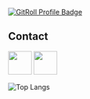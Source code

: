 <a href="https://gitroll.io/profile/uzHoyTilwn1ZpwOYgc5uuK8MNk5P2" target="_blank"><img src="https://gitroll.io/api/badges/profiles/v1/uzHoyTilwn1ZpwOYgc5uuK8MNk5P2" alt="GitRoll Profile Badge"/></a>
## Contact

[<img src="https://luisdonin.github.io/cv/img/wapp.png" width="48px">](https://api.whatsapp.com/send/?phone=5545984039870&text&type=phone_number&app_absent=0)
[<img src="https://luisdonin.github.io/cv/img/youtube.png" width="48px">](https://www.youtube.com/channel/UCc4kGNr8H4FCOpCUN2ymuPQ)


 ![Top Langs](https://github-readme-stats.vercel.app/api/top-langs/?username=luisdonin&hide=javascript,css,scss,html&theme=light)
